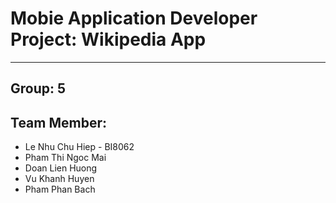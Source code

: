 # Mobie Application Developer Project: Wikipedia App
----------------------------------------------------

## Group: 5

## Team Member:
- Le Nhu Chu Hiep - BI8062
- Pham Thi Ngoc Mai
- Doan Lien Huong
- Vu Khanh Huyen
- Pham Phan Bach